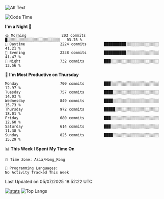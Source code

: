 ![Alt Text](https://media.tenor.com/3Gehha8RO-sAAAAC/goose-dance.gif)

<!--START_SECTION:waka-->
![Code Time](http://img.shields.io/badge/Code%20Time-460%20hrs%2051%20mins-blue)

**I'm a Night 🦉** 

```text
🌞 Morning                203 commits         █░░░░░░░░░░░░░░░░░░░░░░░░   03.76 % 
🌆 Daytime                2224 commits        ██████████░░░░░░░░░░░░░░░   41.21 % 
🌃 Evening                2238 commits        ██████████░░░░░░░░░░░░░░░   41.47 % 
🌙 Night                  732 commits         ███░░░░░░░░░░░░░░░░░░░░░░   13.56 % 
```
📅 **I'm Most Productive on Thursday** 

```text
Monday                   700 commits         ███░░░░░░░░░░░░░░░░░░░░░░   12.97 % 
Tuesday                  757 commits         ████░░░░░░░░░░░░░░░░░░░░░   14.03 % 
Wednesday                849 commits         ████░░░░░░░░░░░░░░░░░░░░░   15.73 % 
Thursday                 972 commits         █████░░░░░░░░░░░░░░░░░░░░   18.01 % 
Friday                   680 commits         ███░░░░░░░░░░░░░░░░░░░░░░   12.60 % 
Saturday                 614 commits         ███░░░░░░░░░░░░░░░░░░░░░░   11.38 % 
Sunday                   825 commits         ████░░░░░░░░░░░░░░░░░░░░░   15.29 % 
```


📊 **This Week I Spent My Time On** 

```text
🕑︎ Time Zone: Asia/Hong_Kong

💬 Programming Languages: 
No Activity Tracked This Week
```


 Last Updated on 05/07/2025 18:52:22 UTC
<!--END_SECTION:waka-->
[![stats](https://github-readme-stats-rose-phi.vercel.app/api?username=jxncted&count_private=true)](https://github.com/jxncted/github-readme-stats)
![Top Langs](https://github-readme-stats-rose-phi.vercel.app/api/top-langs/?username=jxncted\&layout=compact&hide=c,assembly,jupyter%20notebook)
